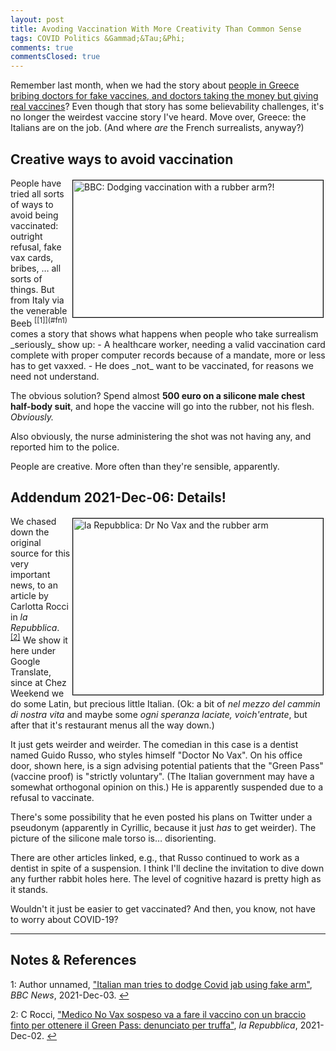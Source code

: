 ```yaml
---
layout: post
title: Avoding Vaccination With More Creativity Than Common Sense
tags: COVID Politics &Gammad;&Tau;&Phi;
comments: true
commentsClosed: true
---
```


Remember last month, when we had the story about [people in Greece bribing doctors for fake vaccines, and doctors taking the money but giving real vaccines](https://www.someweekendreading.blog/lessons-covid/#lesson-2-vaccines-in-greece-and-how-doctors-respond)?  Even though that story has some believability challenges, it's no longer the weirdest vaccine story I've heard.  Move over, Greece: the Italians are on the job.  (And where _are_ the French surrealists, anyway?)  


## Creative ways to avoid vaccination

<img src="{{ site.baseurl }}/images/2021-12-05-fake-arm-vaccine-bbc.jpg" width="400" height="219" alt="BBC: Dodging vaccination with a rubber arm?!" title="BBC: Dodging vaccination with a rubber arm?!" style="float: right; margin: 3px 3px 3px 3px; border: 1px solid #000000;">
People have tried all sorts of ways to avoid being vaccinated: outright refusal, fake vax
cards, bribes, &hellip; all sorts of things.  But from Italy via the 
venerable Beeb <sup id="fn1a">[[1]](#fn1)</sup> comes a story that shows what happens when
people who take surrealism _seriously_ show up:  
- A healthcare worker, needing a valid vaccination card complete with proper computer
  records because of a mandate, more or less has to get vaxxed.
- He does _not_ want to be vaccinated, for reasons we need not understand.  

The obvious solution? Spend almost __500 euro on a silicone male chest half-body suit__, and
hope the vaccine will go into the rubber, not his flesh.  _Obviously._  

Also obviously, the nurse administering the shot was not having any, and reported him to
the police.  

People are creative.  More often than they're sensible, apparently.  


## Addendum 2021-Dec-06: Details!  

<a href="{{ site.baseurl }}/images/2021-12-05-fake-arm-vaccine-la-repubblica.jpg"><img src="{{ site.baseurl }}/images/2021-12-05-fake-arm-vaccine-la-repubblica-thumb.jpg" width="400" height="282" alt="la Repubblica: Dr No Vax and the rubber arm" title="la Repubblica: Dr No Vax and the rubber arm" style="float: right; margin: 3px 3px 3px 3px; border: 1px solid #000000;"></a>
We chased down the original source for this very important news, to an article by Carlotta
Rocci in _la Repubblica_. <sup id="fn2a">[[2]](#fn2)</sup>  We show it here under Google
Translate, since at Chez Weekend we do some Latin, but precious little Italian.  (Ok: a
bit of _nel mezzo del cammin di nostra vita_ and maybe some
_ogni speranza laciate, voich'entrate_, but after that it's restaurant menus all the way down.)  

It just gets weirder and weirder.  The comedian in this case is a dentist named Guido
Russo, who styles himself "Doctor No Vax".  On his office door, shown here, is a sign
advising potential patients that the "Green Pass" (vaccine proof) is "strictly
voluntary".  (The Italian government may have a somewhat orthogonal opinion on this.)  He is
apparently suspended due to a refusal to vaccinate.  

There's some possibility that he even posted his plans on Twitter under a pseudonym
(apparently in Cyrillic, because it just _has_ to get weirder).  The picture of the
silicone male torso is&hellip; disorienting.  

There are other articles linked, e.g., that Russo continued to work as a dentist in spite
of a suspension.  I think I'll decline the invitation to dive down any further rabbit
holes here.  The level of cognitive hazard is pretty high as it stands.  

Wouldn't it just be easier to get vaccinated?  And then, you know, not have to worry about
COVID-19?  

---

## Notes &amp; References  

<!--
<sup id="fn1a">[[1]](#fn1)</sup>

<a id="fn1">1</a>: ***, ["***"](***), *** [↩](#fn1a)  

<a href="{{ site.baseurl }}/images/***"><img src="{{ site.baseurl }}/images/***" width="400" height="***" alt="***" title="***" style="float: right; margin: 3px 3px 3px 3px; border: 1px solid #000000;"></a>

<iframe width="400" height="224" src="***" allow="accelerometer; encrypted-media; gyroscope; picture-in-picture" allowfullscreen style="float: right; margin: 3px 3px 3px 3px; border: 1px solid #000000;"></iframe>
-->

<a id="fn1">1</a>: Author unnamed, ["Italian man tries to dodge Covid jab using fake arm"](https://www.bbc.com/news/world-europe-59524527), _BBC News_, 2021-Dec-03. [↩](#fn1a)  

<a id="fn2">2</a>: C Rocci, ["Medico No Vax sospeso va a fare il vaccino con un braccio finto per ottenere il Green Pass: denunciato per truffa"](https://torino.repubblica.it/cronaca/2021/12/02/news/no_vax_con_un_braccio_in_silicone_va_a_fare_il_vaccino_per_avere_lo_stesso_il_green_pass_denunciato-328713577/), _la Repubblica_, 2021-Dec-02. [↩](#fn2a)  
